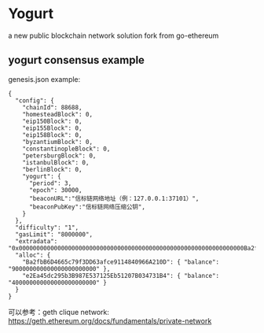 # Yogurt
a new public blockchain network solution
fork from go-ethereum

## yogurt consensus example
genesis.json example:

```
{
  "config": {
    "chainId": 88688,
    "homesteadBlock": 0,
    "eip150Block": 0,
    "eip155Block": 0,
    "eip158Block": 0,
    "byzantiumBlock": 0,
    "constantinopleBlock": 0,
    "petersburgBlock": 0,
    "istanbulBlock": 0,
    "berlinBlock": 0,
    "yogurt": {
      "period": 3,
      "epoch": 30000,
      "beaconURL":"信标链网络地址（例：127.0.0.1:37101）",
      "beaconPubKey":"信标链网络压缩公钥",
    }
  },
  "difficulty": "1",
  "gasLimit": "8000000",
  "extradata": "0x0000000000000000000000000000000000000000000000000000000000000000Ba2fbB6D4665c79f3DD63afce9114840966A210De2Ea45dc295b3B987E537125Eb51207B034731B40000000000000000000000000000000000000000000000000000000000000000000000000000000000000000000000000000000000000000000000000000000000",
  "alloc": {
    "Ba2fbB6D4665c79f3DD63afce9114840966A210D": { "balance": "900000000000000000000000" },
    "e2Ea45dc295b3B987E537125Eb51207B034731B4": { "balance": "400000000000000000000000" }
  }
}
```

可以参考：geth clique network: https://geth.ethereum.org/docs/fundamentals/private-network